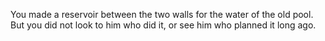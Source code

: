 You made a reservoir between the two walls for the water of the old pool. But you did not look to him who did it, or see him who planned it long ago.
